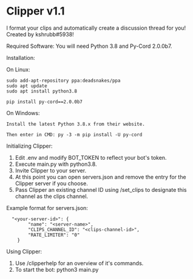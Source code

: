 # Clipper v1.1
I format your clips and automatically create a discussion thread for you! Created by kshrubb#5938!

Required Software: You will need Python 3.8 and Py-Cord 2.0.0b7.

Installation:

  On Linux:

    sudo add-apt-repository ppa:deadsnakes/ppa
    sudo apt update
    sudo apt install python3.8

    pip install py-cord==2.0.0b7

  On Windows:

    Install the latest Python 3.8.x from their website.

    Then enter in CMD: py -3 -m pip install -U py-cord
    
Initializing Clipper:
1) Edit .env and modify BOT_TOKEN to reflect your bot's token.
2) Execute main.py with python3.8.
3) Invite Clipper to your server.
4) At this point you can open servers.json and remove the entry for the Clipper server if you choose.
5) Pass Clipper an existing channel ID using /set_clips <channel-id> to designate this channel as the clips channel.

Example format for servers.json:
```  
  "<your-server-id>": {
        "name": "<server-name>",
        "CLIPS_CHANNEL_ID": "<clips-channel-id>",
        "RATE_LIMITER": "0"
    }
```

Using Clipper:
1) Use /clipperhelp for an overview of it's commands.
2) To start the bot: python3 main.py
